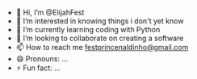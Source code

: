 - 👋 Hi, I’m @ElijahFest
- 👀 I’m interested in knowing things i don't yet know
- 🌱 I’m currently learning coding with Python 
- 💞️ I’m looking to collaborate on creating a software
- 📫 How to reach me festprincenaldinho@gmail.com
- 😄 Pronouns: ...
- ⚡ Fun fact: ...

<!---
ElijahFest/ElijahFest is a ✨ special ✨ repository because its `README.md` (this file) appears on your GitHub profile.
You can click the Preview link to take a look at your changes.
--->
